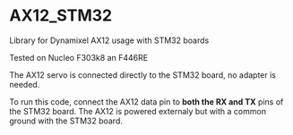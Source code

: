 # AX12_STM32
Library for Dynamixel AX12 usage with STM32 boards 

Tested on Nucleo F303k8 an F446RE

The AX12 servo is connected directly to the STM32 board, no adapter is needed.

To run this code, connect the AX12 data pin to **both the RX and TX** pins of the STM32 board. The AX12 is powered externaly but with a common ground with the STM32 board.